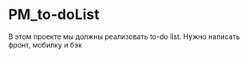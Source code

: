 # PM_to-doList
В этом проекте мы должны реализовать to-do list.
Нужно написать фронт, мобилку и бэк
